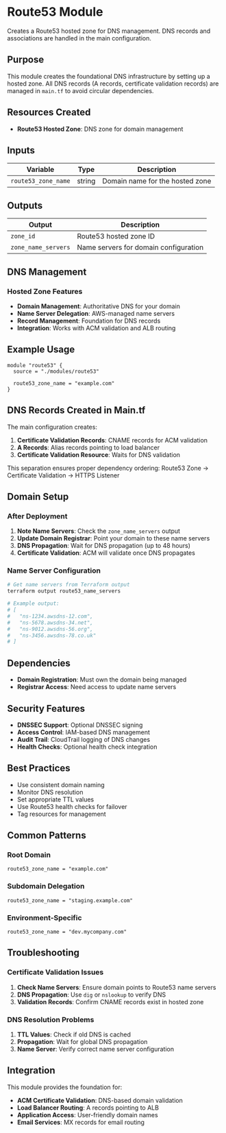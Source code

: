 # Route53 Module

Creates a Route53 hosted zone for DNS management. DNS records and associations are handled in the main configuration.

## Purpose

This module creates the foundational DNS infrastructure by setting up a hosted zone. All DNS records (A records, certificate validation records) are managed in `main.tf` to avoid circular dependencies.

## Resources Created

- **Route53 Hosted Zone**: DNS zone for domain management

## Inputs

| Variable | Type | Description |
|----------|------|-------------|
| `route53_zone_name` | string | Domain name for the hosted zone |

## Outputs

| Output | Description |
|--------|-------------|
| `zone_id` | Route53 hosted zone ID |
| `zone_name_servers` | Name servers for domain configuration |

## DNS Management

### Hosted Zone Features
- **Domain Management**: Authoritative DNS for your domain
- **Name Server Delegation**: AWS-managed name servers
- **Record Management**: Foundation for DNS records
- **Integration**: Works with ACM validation and ALB routing

## Example Usage

```hcl
module "route53" {
  source = "./modules/route53"

  route53_zone_name = "example.com"
}
```

## DNS Records Created in Main.tf

The main configuration creates:

1. **Certificate Validation Records**: CNAME records for ACM validation
2. **A Records**: Alias records pointing to load balancer
3. **Certificate Validation Resource**: Waits for DNS validation

This separation ensures proper dependency ordering:
Route53 Zone → Certificate Validation → HTTPS Listener

## Domain Setup

### After Deployment
1. **Note Name Servers**: Check the `zone_name_servers` output
2. **Update Domain Registrar**: Point your domain to these name servers
3. **DNS Propagation**: Wait for DNS propagation (up to 48 hours)
4. **Certificate Validation**: ACM will validate once DNS propagates

### Name Server Configuration
```bash
# Get name servers from Terraform output
terraform output route53_name_servers

# Example output:
# [
#   "ns-1234.awsdns-12.com",
#   "ns-5678.awsdns-34.net",
#   "ns-9012.awsdns-56.org", 
#   "ns-3456.awsdns-78.co.uk"
# ]
```

## Dependencies

- **Domain Registration**: Must own the domain being managed
- **Registrar Access**: Need access to update name servers

## Security Features

- **DNSSEC Support**: Optional DNSSEC signing
- **Access Control**: IAM-based DNS management
- **Audit Trail**: CloudTrail logging of DNS changes
- **Health Checks**: Optional health check integration

## Best Practices

- Use consistent domain naming
- Monitor DNS resolution
- Set appropriate TTL values
- Use Route53 health checks for failover
- Tag resources for management

## Common Patterns

### Root Domain
```hcl
route53_zone_name = "example.com"
```

### Subdomain Delegation
```hcl
route53_zone_name = "staging.example.com"
```

### Environment-Specific
```hcl
route53_zone_name = "dev.mycompany.com"
```

## Troubleshooting

### Certificate Validation Issues
1. **Check Name Servers**: Ensure domain points to Route53 name servers
2. **DNS Propagation**: Use `dig` or `nslookup` to verify DNS
3. **Validation Records**: Confirm CNAME records exist in hosted zone

### DNS Resolution Problems
1. **TTL Values**: Check if old DNS is cached
2. **Propagation**: Wait for global DNS propagation
3. **Name Server**: Verify correct name server configuration

## Integration

This module provides the foundation for:
- **ACM Certificate Validation**: DNS-based domain validation
- **Load Balancer Routing**: A records pointing to ALB
- **Application Access**: User-friendly domain names
- **Email Services**: MX records for email routing